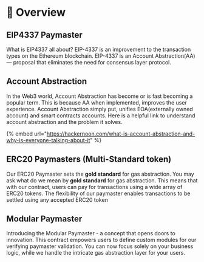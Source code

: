# 📑 Overview

## EIP4337 Paymaster

What is EIP4337 all about?  EIP-4337 is an improvement to the transaction types on the Ethereum blockchain. EIP-4337 is an Account Abstraction(AA) — proposal that eliminates the need for consensus layer protocol.

## Account Abstraction

&#x20;In the Web3 world, Account Abstraction has become or is fast becoming a popular term. This is because AA when implemented, improves the user experience. Account Abstraction simply put, unifies EOA(externally owned account) and smart contracts accounts. Here is a helpful link to understand account abstraction and the problem it solves.

{% embed url="https://hackernoon.com/what-is-account-abstraction-and-why-is-everyone-talking-about-it" %}

## ERC20 Paymasters (Multi-Standard token)

Our ERC20 Paymaster sets the **gold standard** for gas abstraction. You may ask what do we mean by **gold standard** for gas abstraction.  This means that with our contract, users can pay for transactions using a wide array of ERC20 tokens. The flexibility of our paymaster enables transactions to be settled using any accepted ERC20 token



## Modular Paymaster

Introducing the Modular Paymaster - a concept that opens doors to innovation. This contract empowers users to define custom modules for our verifying paymaster validation. You can now focus solely on your business logic, while we handle the intricate gas abstraction layer for your users.

